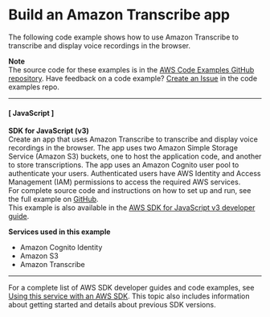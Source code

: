 # Build an Amazon Transcribe app<a name="example_cross_TranscriptionApp_section"></a>

The following code example shows how to use Amazon Transcribe to transcribe and display voice recordings in the browser\.

**Note**  
The source code for these examples is in the [AWS Code Examples GitHub repository](https://github.com/awsdocs/aws-doc-sdk-examples)\. Have feedback on a code example? [Create an Issue](https://github.com/awsdocs/aws-doc-sdk-examples/issues/new/choose) in the code examples repo\. 

------
#### [ JavaScript ]

**SDK for JavaScript \(v3\)**  
 Create an app that uses Amazon Transcribe to transcribe and display voice recordings in the browser\. The app uses two Amazon Simple Storage Service \(Amazon S3\) buckets, one to host the application code, and another to store transcriptions\. The app uses an Amazon Cognito user pool to authenticate your users\. Authenticated users have AWS Identity and Access Management \(IAM\) permissions to access the required AWS services\.   
 For complete source code and instructions on how to set up and run, see the full example on [GitHub](https://github.com/awsdocs/aws-doc-sdk-examples/tree/main/javascriptv3/example_code/cross-services/transcription-app)\.   
This example is also available in the [AWS SDK for JavaScript v3 developer guide](https://docs.aws.amazon.com/sdk-for-javascript/v3/developer-guide/transcribe-app.html)\.  

**Services used in this example**
+ Amazon Cognito Identity
+ Amazon S3
+ Amazon Transcribe

------

For a complete list of AWS SDK developer guides and code examples, see [Using this service with an AWS SDK](getting-started-sdk.md#sdk-general-information-section)\. This topic also includes information about getting started and details about previous SDK versions\.